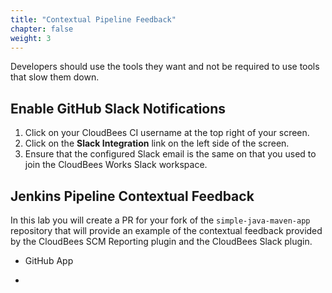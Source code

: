 ```yaml
---
title: "Contextual Pipeline Feedback"
chapter: false
weight: 3
---
```


Developers should use the tools they want and not be required to use tools that slow them down.

## Enable GitHub Slack Notifications

1. Click on your CloudBees CI username at the top right of your screen.
2. Click on the **Slack Integration** link on the left side of the screen.
3. Ensure that the configured Slack email is the same on that you used to join the CloudBees Works Slack workspace.

## Jenkins Pipeline Contextual Feedback
In this lab you will create a PR for your fork of the `simple-java-maven-app` repository that will provide an example of the contextual feedback provided by the CloudBees SCM Reporting plugin and the CloudBees Slack plugin.

- GitHub App

- 